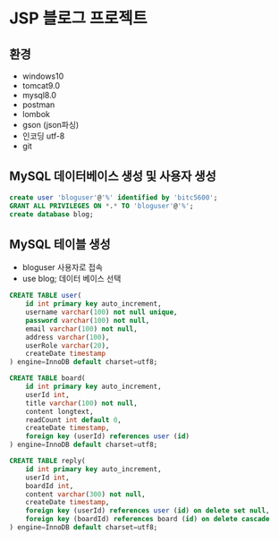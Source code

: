 # JSP 블로그 프로젝트

## 환경

- windows10
- tomcat9.0
- mysql8.0
- postman
- lombok
- gson (json파싱)
- 인코딩 utf-8
- git

## MySQL 데이터베이스 생성 및 사용자 생성

```sql
create user 'bloguser'@'%' identified by 'bitc5600';
GRANT ALL PRIVILEGES ON *.* TO 'bloguser'@'%';
create database blog;
```

## MySQL 테이블 생성

- bloguser 사용자로 접속
- use blog; 데이터 베이스 선택

```sql
CREATE TABLE user(
    id int primary key auto_increment,
    username varchar(100) not null unique,
    password varchar(100) not null,
    email varchar(100) not null,
    address varchar(100),
    userRole varchar(20),
    createDate timestamp
) engine=InnoDB default charset=utf8;

CREATE TABLE board(
    id int primary key auto_increment,
    userId int,
    title varchar(100) not null,
    content longtext,
    readCount int default 0,
    createDate timestamp,
    foreign key (userId) references user (id)
) engine=InnoDB default charset=utf8;

CREATE TABLE reply(
    id int primary key auto_increment,
    userId int,
    boardId int,
    content varchar(300) not null,
    createDate timestamp,
    foreign key (userId) references user (id) on delete set null,
    foreign key (boardId) references board (id) on delete cascade
) engine=InnoDB default charset=utf8;
```
